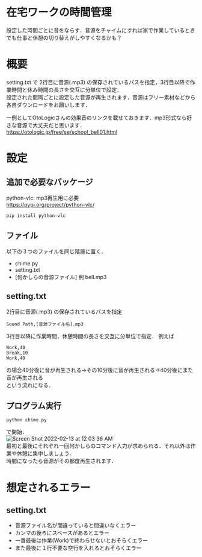 # 在宅ワークの時間管理
設定した時間ごとに音をならす．音源をチャイムにすれば家で作業しているときでも仕事と休憩の切り替えがしやすくなるかも？

# 概要
setting.txt で 2行目に音源(.mp3) の保存されているパスを指定，3行目以降で作業時間と休み時間の長さを交互に分単位で設定．<br/>
設定された間隔ごとに設定した音源が再生されます．音源はフリー素材などから各自ダウンロードをお願いします．

一例としてOtoLogicさんの効果音のリンクを載せておきます．mp3形式なら好きな音源で大丈夫だと思います．
https://otologic.jp/free/se/school_bell01.html

# 設定
## 追加で必要なパッケージ
python-vlc: mp3再生用に必要<br/>
https://pypi.org/project/python-vlc/ <br/>
```
pip install python-vlc
```

## ファイル
以下の３つのファイルを同じ階層に置く．
- chime.py
- setting.txt
- [何かしらの音源ファイル] 例 bell.mp3

## setting.txt
2行目に音源(.mp3) の保存されているパスを指定
```
Sound Path,[音源ファイル名].mp3
```
3行目以降に作業時間，休憩時間の長さを交互に分単位で指定．
例えば
```
Work,40
Break,10
Work,40
```
の場合40分後に音が再生される->その10分後に音が再生される->40分後にまた音が再生される<br/>
という流れになる．

## プログラム実行
```
python chime.py
```
で開始．<br/>
![Screen Shot 2022-02-13 at 12 03 36 AM](https://user-images.githubusercontent.com/99575549/153745771-fb3fb92b-aa16-4952-9f85-404f1b781056.png)</br>
最初と最後にそれぞれ一回何かしらのコマンド入力が求められる．それ以外は作業や休憩に集中しましょう．<br/>
時間になったら音源がその都度再生されます．

# 想定されるエラー
## setting.txt
- 音源ファイル名が間違っていると間違いなくエラー
- カンマの後ろにスペースがあるとエラー
- 一番最後は作業(Work)で終わらせないとおそらくエラー
- また最後に１行不要な空行を入れるとおそらくエラー
